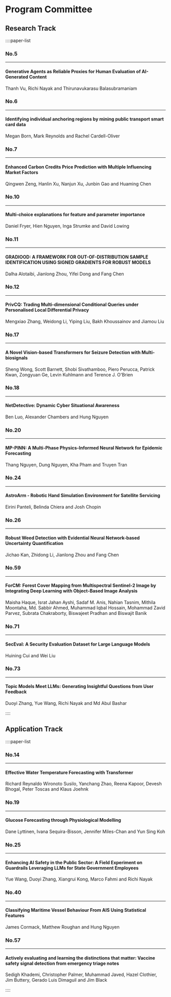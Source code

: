 # Program Committee

## Research Track

::::paper-list

### No.5
--- 
#### Generative Agents as Reliable Proxies for Human Evaluation of AI-Generated Content
Thanh Vu, Richi Nayak and Thirunavukarasu Balasubramaniam

### No.6
--- 
#### Identifying individual anchoring regions by mining public transport smart card data
Megan Born, Mark Reynolds and Rachel Cardell-Oliver

### No.7
--- 
#### Enhanced Carbon Credits Price Prediction with Multiple Influencing Market Factors
Qingwen Zeng, Hanlin Xu, Nanjun Xu, Junbin Gao and Huaming Chen

### No.10
--- 
#### Multi-choice explanations for feature and parameter importance
Daniel Fryer, Hien Nguyen, Inga Strumke and David Lowing

### No.11
--- 
#### GRADIOOD: A FRAMEWORK FOR OUT-OF-DISTRIBUTION SAMPLE IDENTIFICATION USING SIGNED GRADIENTS FOR ROBUST MODELS
Dalha Alotaibi, Jianlong Zhou, Yifei Dong and Fang Chen

### No.12
--- 
#### PrivCQ: Trading Multi-dimensional Conditional Queries under Personalised Local Differential Privacy
Mengxiao Zhang, Weidong Li, Yiping Liu, Bakh Khoussainov and Jiamou Liu

### No.17
--- 
#### A Novel Vision-based Transformers for Seizure Detection with Multi-biosignals
Sheng Wong, Scott Barnett, Shobi Sivathamboo, Piero Perucca, Patrick Kwan, Zongyuan Ge, Levin Kuhlmann and Terence J. O'Brien

### No.18
--- 
#### NetDetective: Dynamic Cyber Situational Awareness
Ben Luo, Alexander Chambers and Hung Nguyen

### No.20
--- 
#### MP-PINN: A Multi-Phase Physics-Informed Neural Network for Epidemic Forecasting
Thang Nguyen, Dung Nguyen, Kha Pham and Truyen Tran

### No.24
--- 
#### AstroArm - Robotic Hand Simulation Environment for Satellite Servicing
Eirini Panteli, Belinda Chiera and Josh Chopin

### No.26
--- 
#### Robust Weed Detection with Evidential Neural Network-based Uncertainty Quantification
Jichao Kan, Zhidong Li, Jianlong Zhou and Fang Chen

### No.59
--- 
#### ForCM: Forest Cover Mapping from Multispectral Sentinel-2 Image by Integrating Deep Learning with Object-Based Image Analysis
Maisha Haque, Israt Jahan Ayshi, Sadaf M. Anis, Nahian Tasnim, Mithila Moontaha, Md. Sabbir Ahmed, Muhammad Iqbal Hossain, Mohammad Zavid Parvez, Subrata Chakraborty, Biswajeet Pradhan and Biswajit Banik

### No.71
--- 
#### SecEval: A Security Evaluation Dataset for Large Language Models
Huining Cui and Wei Liu

### No.73
--- 
#### Topic Models Meet LLMs: Generating Insightful Questions from User Feedback
Duoyi Zhang, Yue Wang, Richi Nayak and Md Abul Bashar

::::

## Application Track

::::paper-list

### No.14 
--- 
#### Effective Water Temperature Forecasting with Transformer
Richard Reynaldo Wironoto Susilo, Yanchang Zhao, Reena Kapoor, Devesh Bhogal, Peter Toscas and Klaus Joehnk

### No.19
--- 
#### Glucose Forecasting through Physiological Modelling
Dane Lyttinen, Ivana Sequira-Bisson, Jennifer Miles-Chan and Yun Sing Koh

### No.25
--- 
#### Enhancing AI Safety in the Public Sector: A Field Experiment on Guardrails Leveraging LLMs for State Government Employees
Yue Wang, Duoyi Zhang, Xiangrui Kong, Marco Fahmi and Richi Nayak

### No.40
--- 
#### Classifying Maritime Vessel Behaviour From AIS Using Statistical Features
James Cormack, Matthew Roughan and Hung Nguyen

### No.57
--- 
#### Actively evaluating and learning the distinctions that matter: Vaccine safety signal detection from emergency triage notes
Sedigh Khademi, Christopher Palmer, Muhammad Javed, Hazel Clothier, Jim Buttery, Gerado Luis Dimaguil and Jim Black

::::
